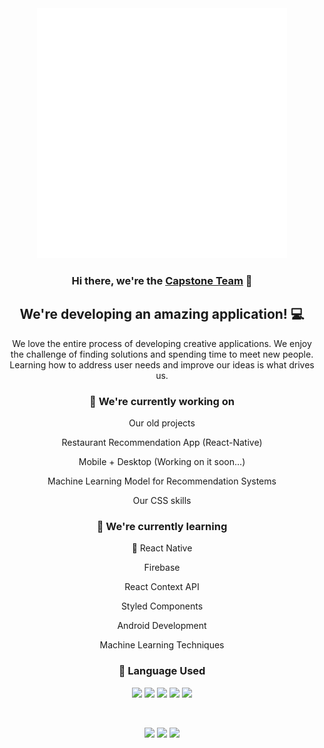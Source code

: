 <div align="center">

<img src="https://github.com/kyy-95631488/CallCenter/blob/main/assets/KidCare%20-%20Capstone.gif" width="400" height="auto" alt="Capstone GIF">

<h3>Hi there, we're the <a href="#" target="_blank" rel="noreferrer">Capstone Team</a> 👋</h3>

<h2>We're developing an amazing application! 💻</h2>

<p>We love the entire process of developing creative applications. We enjoy the challenge of finding solutions and spending time to meet new people. Learning how to address user needs and improve our ideas is what drives us.</p>

<h3>🔭 We're currently working on</h3>
<p>Our old projects</p>
<p>Restaurant Recommendation App (React-Native)</p>
<p>Mobile + Desktop (Working on it soon...)</p>
<p>Machine Learning Model for Recommendation Systems</p>
<p>Our CSS skills</p>

<h3>🌱 We're currently learning</h3>
<p>📱 React Native</p>
<p>Firebase</p>
<p>React Context API</p>
<p>Styled Components</p>
<p>Android Development</p>
<p>Machine Learning Techniques</p>  

<h3>💼 Language Used</h3>

![](https://img.shields.io/badge/Code-Kotlin-informational?style=flat&logo=kotlin&color=7F52B8)
![](https://img.shields.io/badge/Code-JavaScript-informational?style=flat&logo=JavaScript&color=F7DF1E)
![](https://img.shields.io/badge/Code-Node.js-informational?style=flat&logo=Node.js&color=8CC84B)
![](https://img.shields.io/badge/Code-Python-informational?style=flat&logo=python&color=3776AB)
![](https://img.shields.io/badge/Code-Jupyter-informational?style=flat&logo=Jupyter&color=F37626)

<br>

![](https://img.shields.io/badge/Tools-NPM-informational?style=flat&logo=NPM&color=CB3837)
![](https://img.shields.io/badge/Tools-Git-informational?style=flat&logo=Git&color=F05032)
![](https://img.shields.io/badge/Tools-GitHub-informational?style=flat&logo=GitHub&color=181717)

</div>
